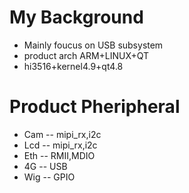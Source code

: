 # My Background
- Mainly foucus on USB subsystem
- product arch ARM+LINUX+QT
- hi3516+kernel4.9+qt4.8
# Product Pheripheral 
- Cam -- mipi_rx,i2c
- Lcd -- mipi_rx,i2c
- Eth -- RMII,MDIO 
- 4G  -- USB
- Wig -- GPIO
